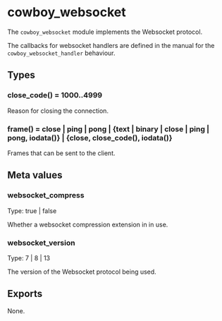 cowboy_websocket
================

The `cowboy_websocket` module implements the Websocket protocol.

The callbacks for websocket handlers are defined in the manual for the 
`cowboy_websocket_handler` behaviour.

Types
-----

### close_code() = 1000..4999

Reason for closing the connection.

### frame() = close | ping | pong | {text | binary | close | ping | pong, iodata()} | {close, close_code(), iodata()}

Frames that can be sent to the client.

Meta values
-----------

### websocket_compress

Type: true | false

Whether a websocket compression extension in in use.

### websocket_version

Type: 7 | 8 | 13

The version of the Websocket protocol being used.

Exports
-------

None.
